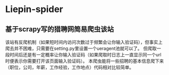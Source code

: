 # Liepin-spider
## 基于scrapy写的猎聘网简易爬虫该站
该站有反爬机制（如果短时间内访问次数过于频繁会让你输入验证码），但事实上爬去并不困难，只需要在setting.py里设置一个ueragent池就可以了。
但爬取一段时间后还是有一定概率让你输入验证码（如果爬取时日志上一直显示同一个url时便表示你需要打开该页面输入验证码）。
本爬虫能将一些招聘的基本信息爬下来（职位，公司，年薪，工作经验，工作地点）代码相对比较简单。
